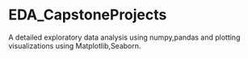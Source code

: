 # EDA_CapstoneProjects

A detailed exploratory data analysis using numpy,pandas and plotting visualizations using Matplotlib,Seaborn. 
